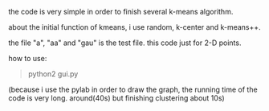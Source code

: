 the code is very simple in order to finish several k-means algorithm.

about the initial function of kmeans, i use random, k-center and k-means++.

the file "a", "aa" and "gau" is the test file.
this code just for 2-D points.

how to use:
>python2 gui.py


(because i use the pylab in order to draw the graph, the running time of the code is very long. around(40s) but finishing clustering about 10s)